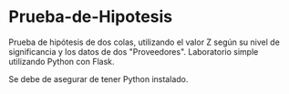# Prueba-de-Hipotesis
Prueba de hipótesis de dos colas, utilizando el valor Z según su nivel de significancia y los datos de dos "Proveedores". Laboratorio simple utilizando Python con Flask.

Se debe de asegurar de tener Python instalado.
